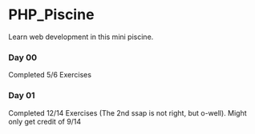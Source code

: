 # PHP_Piscine
Learn web development in this mini piscine.

### Day 00
Completed 5/6 Exercises

### Day 01
Completed 12/14 Exercises (The 2nd ssap is not right, but o-well). Might only
get credit of 9/14
